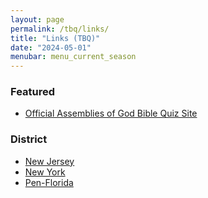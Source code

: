 ```yaml
---
layout: page
permalink: /tbq/links/
title: "Links (TBQ)"
date: "2024-05-01"
menubar: menu_current_season
---
```


### Featured

* [Official Assemblies of God Bible Quiz Site](https://youth.ag.org/biblequiz)

### District

* [New Jersey](https://www.njbq.org)
* [New York](https://nybiblequiz.com)
* [Pen-Florida](https://biblequiz.penflorida.org/)
